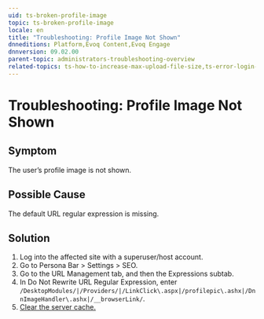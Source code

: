 ```yaml
---
uid: ts-broken-profile-image
topic: ts-broken-profile-image
locale: en
title: "Troubleshooting: Profile Image Not Shown"
dnneditions: Platform,Evoq Content,Evoq Engage
dnnversion: 09.02.00
parent-topic: administrators-troubleshooting-overview
related-topics: ts-how-to-increase-max-upload-file-size,ts-error-login-ip-filtering-is-currently-disabled,ts-error-another-user-has-taken-action-on-the-page,ts-error-unknown-server-tag-DNNComboBox,ts-error-could-not-load-awssdk,ts-error-sql-timeout,ts-error-argumentnullexception-after-move-upgrade,ts-install-missing-resources,ts-mixed-content-ssl,ts-page-remains-in-draft,ts-unable-to-remove-page-redirect-urls,ts-site-theme-not-loading,ts-incomplete-content-localization,ts-missing-persona-bar
---
```


# Troubleshooting: Profile Image Not Shown

## Symptom

The user’s profile image is not shown.

## Possible Cause

The default URL regular expression is missing.

## Solution

1.  Log into the affected site with a superuser/host account.
2.  Go to Persona Bar \> Settings \> SEO.
3.  Go to the URL Management tab, and then the Expressions subtab.
4.  In Do Not Rewrite URL Regular Expression, enter `/DesktopModules/|/Providers/|/LinkClick\.aspx|/profilepic\.ashx|/DnnImageHandler\.ashx|/__browserLink/`.
5.  [Clear the server cache.](xref:clear-cache)